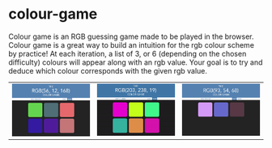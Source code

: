 # colour-game
Colour game is an RGB guessing game made to be played in the browser. Colour game is a great way to build an intuition for the rgb colour scheme by practice! At each iteration, a list of 3, or 6 (depending on the chosen difficulty) colours will appear along with an rgb value. Your goal is to try and deduce which colour corresponds with the given rgb value. 

<table align="center">
    <tr>
        <td>
            <img src="https://github.com/IsaacWatt/colour-game/blob/master/docs/interface-1.jpg" width="250px">
        </td>
        <td>
            <img src="https://github.com/IsaacWatt/colour-game/blob/master/docs/gameplay.gif" width="250px">
        </td>
        <td>
            <img src="https://github.com/IsaacWatt/colour-game/blob/master/docs/interface-2.jpg" width="250px">
        </td>
    </tr>
</table>
